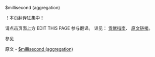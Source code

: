  $millisecond (aggregation)

 ！本页翻译征集中！

请点击页面上方 EDIT THIS PAGE 参与翻译。
详见：
[贡献指南]( https://github.com/JinMuInfo/MongoDB-Manual-zh/blob/master/CONTRIBUTING.md )、
[原文链接](  https://docs.mongodb.com/manual/reference/operator/aggregation/millisecond/  )。

 参见

原文 - [$millisecond (aggregation)]( https://docs.mongodb.com/manual/reference/operator/aggregation/millisecond/ )


